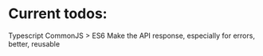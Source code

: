 # Current todos:

Typescript
CommonJS > ES6
Make the API response, especially for errors, better, reusable
